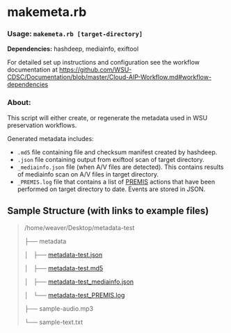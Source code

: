 # makemeta.rb

### Usage: `makemeta.rb [target-directory]`

__Dependencies:__ hashdeep, mediainfo, exiftool

For detailed set up instructions and configuration see the workflow documentation at https://github.com/WSU-CDSC/Documentation/blob/master/Cloud-AIP-Workflow.md#workflow-dependencies

### About: 
This script will either create, or regenerate the metadata used in WSU preservation workflows.

Generated metadata includes:
* `.md5` file containing file and checksum manifest created by hashdeep.
* `.json` file containing output from exiftool scan of target directory.
* `_mediainfo.json` file (when A/V files are detected). This contains results of mediainfo scan on A/V files in target directory.
* `_PREMIS.log` file that contains a list of [PREMIS](http://id.loc.gov/vocabulary/preservation/eventType.html) actions that have been performed on target directory to date. Events are stored in JSON.

## Sample Structure (with links to example files)
> /home/weaver/Desktop/metadata-test
>
> ├── metadata
>
> │   ├── [metadata-test.json](metadata-test.json)
>
> │   ├── [metadata-test.md5](metadata-test.md5)
>
> │   ├── [metadata-test_mediainfo.json](metadata-test_mediainfo.json)
>
> │   └── [metadata-test_PREMIS.log](metadata-test_PREMIS.log)
>
> ├── sample-audio.mp3
>
> └── sample-text.txt
